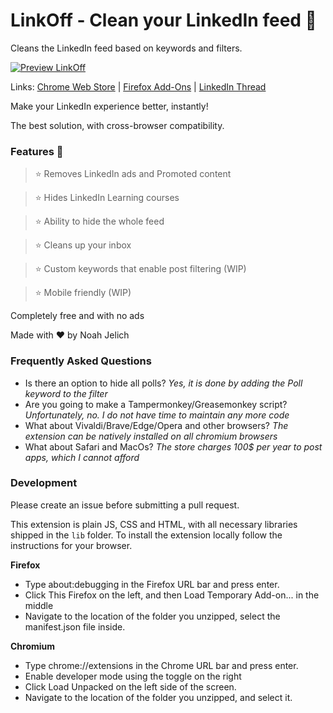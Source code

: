 # LinkOff - Clean your LinkedIn feed 🧹

Cleans the LinkedIn feed based on keywords and filters.

[![Preview LinkOff](https://j.gifs.com/4QE44n.gif)](https://www.youtube.com/watch?v=rGQneD68f1w)

Links: [Chrome Web Store](https://chrome.google.com/webstore/detail/linkoff-clean-your-feed/maanaljajdhhnllllmhmiiboodmoffon) | [Firefox Add-Ons](https://addons.mozilla.org/en-US/firefox/addon/linkoff-clean-your-feed/) | [LinkedIn Thread](https://www.linkedin.com/posts/njelich_from-the-idea-to-submission-in-only-12-hours-activity-6785679700992778240-lhRB)

Make your LinkedIn experience better, instantly!

The best solution, with cross-browser compatibility.

### Features 🚀

>⭐️ Removes LinkedIn ads and Promoted content

>⭐️ Hides LinkedIn Learning courses

>⭐️ Ability to hide the whole feed

>⭐️ Cleans up your inbox

>⭐️ Custom keywords that enable post filtering (WIP)

>⭐️ Mobile friendly (WIP)

Completely free and with no ads

Made with ❤️ by Noah Jelich

### Frequently Asked Questions

 * Is there an option to hide all polls? *Yes, it is done by adding the Poll keyword to the filter*
 * Are you going to make a Tampermonkey/Greasemonkey script? *Unfortunately, no. I do not have time to maintain any more code*
 * What about Vivaldi/Brave/Edge/Opera and other browsers? *The extension can be natively installed on all chromium browsers*
 * What about Safari and MacOs? *The store charges 100$ per year to post apps, which I cannot afford*

### Development

Please create an issue before submitting a pull request.

This extension is plain JS, CSS and HTML, with all necessary libraries shipped in the `lib` folder. To install the extension locally follow the instructions for your browser.

**Firefox**

 * Type about:debugging in the Firefox URL bar and press enter.
 * Click This Firefox on the left, and then Load Temporary Add-on... in the middle
 * Navigate to the location of the folder you unzipped, select the manifest.json file inside.

**Chromium**

 * Type chrome://extensions in the Chrome URL bar and press enter.
 * Enable developer mode using the toggle on the right
 * Click Load Unpacked on the left side of the screen.
 * Navigate to the location of the folder you unzipped, and select it.

